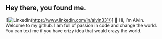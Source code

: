 ## Hey there, you found me.
![![LinkedIn](https://img.shields.io/badge/linkedin-%230077B5.svg?style=for-the-badge&logo=linkedin&logoColor=white)(https://www.linkedin.com/in/alvin331/)]
👋 Hi, I’m Alvin. Welcome to my github. I am full of passion in code and change the world. You can text me if you have crizy idea that would crazy the world.

